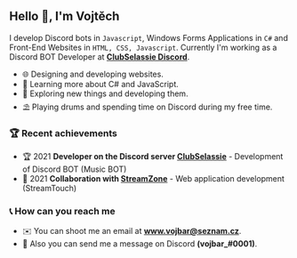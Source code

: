 <h2>Hello 👋, I'm Vojtěch</h2>

I develop Discord bots in `Javascript`, Windows Forms Applications in `C#` and Front-End Websites in `HTML, CSS, Javascript`. Currently I'm working as a Discord BOT Developer at **[ClubSelassie Discord](https://discord.gg/7tfyzT2wEw)**.
- 🌐 Designing and developing websites.
- 🌱 Learning more about C# and JavaScript.
- 🔭 Exploring new things and developing them.
- ⛱ Playing drums and spending time on Discord during my free time.

### 🏆 Recent achievements 
- 🏆 2021 **Developer on the Discord server [ClubSelassie](https://discord.gg/7tfyzT2wEw)** - Development of Discord BOT (Music BOT)
- 🥉 2021 **Collaboration with [StreamZone](https://www.streamzone.sk/)** - Web application development (StreamTouch)

### 📞 How can you reach me
- ✉️ You can shoot me an email at **www.vojbar@seznam.cz**.
- 💬 Also you can send me a message on Discord **(vojbar_#0001)**. 

